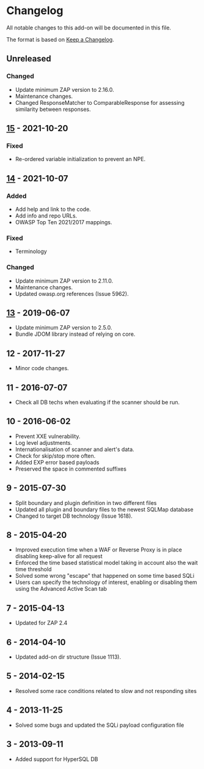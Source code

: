 # Changelog
All notable changes to this add-on will be documented in this file.

The format is based on [Keep a Changelog](https://keepachangelog.com/en/1.0.0/).

## Unreleased
### Changed
- Update minimum ZAP version to 2.16.0.
- Maintenance changes.
- Changed ResponseMatcher to ComparableResponse for assessing similarity between responses. 

## [15] - 2021-10-20
### Fixed
- Re-ordered variable initialization to prevent an NPE.

## [14] - 2021-10-07
### Added
- Add help and link to the code.
- Add info and repo URLs.
- OWASP Top Ten 2021/2017 mappings.

### Fixed
 - Terminology

### Changed
- Update minimum ZAP version to 2.11.0.
- Maintenance changes.
- Updated owasp.org references (Issue 5962).

## [13] - 2019-06-07

- Update minimum ZAP version to 2.5.0.
- Bundle JDOM library instead of relying on core.

## 12 - 2017-11-27

- Minor code changes.

## 11 - 2016-07-07

- Check all DB techs when evaluating if the scanner should be run.

## 10 - 2016-06-02

- Prevent XXE vulnerability.
- Log level adjustments.
- Internationalisation of scanner and alert's data.
- Check for skip/stop more often.
- Added EXP error based payloads
- Preserved the space in commented suffixes

## 9 - 2015-07-30

- Split boundary and plugin definition in two different files
- Updated all plugin and boundary files to the newest SQLMap database
- Changed to target DB technology (Issue 1618).

## 8 - 2015-04-20

- Improved execution time when a WAF or Reverse Proxy is in place disabling keep-alive for all request
- Enforced the time based statistical model taking in account also the wait time threshold
- Solved some wrong "escape" that happened on some time based SQLi
- Users can specify the technology of interest, enabling or disabling them using the Advanced Active Scan tab

## 7 - 2015-04-13

- Updated for ZAP 2.4

## 6 - 2014-04-10

- Updated add-on dir structure (Issue 1113).

## 5 - 2014-02-15

- Resolved some race conditions related to slow and not responding sites

## 4 - 2013-11-25

- Solved some bugs and updated the SQLi payload configuration file

## 3 - 2013-09-11

- Added support for HyperSQL DB

[15]: https://github.com/zaproxy/zap-extensions/releases/sqliplugin-v15
[14]: https://github.com/zaproxy/zap-extensions/releases/sqliplugin-v14
[13]: https://github.com/zaproxy/zap-extensions/releases/sqliplugin-v13
